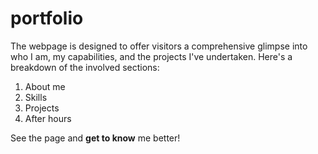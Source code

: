 # portfolio
 
The webpage is designed to offer visitors a comprehensive glimpse into who I am, my capabilities, and the projects I've undertaken. Here's a breakdown of the involved sections:
1. About me
2. Skills
3. Projects
4. After hours

See the page and **get to know** me better!
